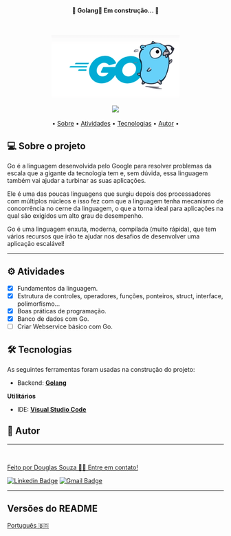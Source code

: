 <h4 align="center"> 
    🚧  Golang🚀 Em construção... 🚧
  </h4>
  <br>
  
<p align="center">
    <img src="img/logo.png">
</p>

<p align="center">
  <img src="https://img.shields.io/badge/Golang-V1.13.8-blue">
</p>

<p align="center">
  • <a href="#-sobre-o-projeto">Sobre</a> •
    <a href="#-atividades">Atividades</a> •
    <a href="#-tecnologias">Tecnologias</a> • 
    <a href="#-autor">Autor</a> • 
</p>

## 💻 Sobre o projeto

  Go é a linguagem desenvolvida pelo Google para resolver problemas da escala que a gigante da tecnologia tem e, sem dúvida, essa linguagem também vai ajudar a turbinar as suas aplicações.

Ele é uma das poucas linguagens que surgiu depois dos processadores com múltiplos núcleos e isso fez com que a linguagem tenha mecanismo de concorrência no cerne da linguagem, o que a torna ideal para aplicações na qual são exigidos um alto grau de desempenho.

Go é uma linguagem enxuta, moderna, compilada (muito rápida), que tem vários recursos que irão te ajudar nos desafios de desenvolver uma aplicação escalável!

---

## ⚙️ Atividades
  
- [x] Fundamentos da linguagem.
- [x] Estrutura de controles, operadores, funções, ponteiros, struct, interface, polimorfismo...
- [x] Boas práticas de programação.
- [x] Banco de dados com Go.
- [ ] Criar Webservice básico com Go.

## 🛠 Tecnologias

As seguintes ferramentas foram usadas na construção do projeto:

- Backend: **[Golang](https://go.dev/)**

**Utilitários**

-   IDE:  **[Visual Studio Code](https://code.visualstudio.com/)**

## 🦸 Autor
---

<a href="#">
 <img style="border-radius: 50%;" src="https://avatars.githubusercontent.com/u/50157211?s=120&v=4" width="100px;" alt=""/>
 <br />

Feito por Douglas Souza 👋🏽 Entre em contato!

[![Linkedin Badge](https://img.shields.io/badge/-Douglas-blue?style=flat-square&logo=Linkedin&logoColor=white&link=https://www.linkedin.com/in/dagurasujava/)](https://www.linkedin.com/in/dagurasujava/) 
[![Gmail Badge](https://img.shields.io/badge/-contini.ds@gmail.com-c14438?style=flat-square&logo=Gmail&logoColor=white&link=mailto:contini.ds@gmail.com)](mailto:contini.ds@gmail.com)
 
---

##  Versões do README

[Português 🇧🇷](./README.md) 
